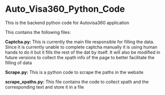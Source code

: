 # Auto_Visa360_Python_Code

This is the backend python code for Autovisa360 application

This contains the following files:

**Captcha.py:** This is currently the main file responsible for filling the data. Since it is currently unable to complete captcha manually it is using human hands to do it but it fills the rest of the dat by itself. It will also be modified in future versions to collect the xpath info of the page to better facilitate the filling of data

**Scrape.py:** This is a python code to scrape the paths in the website

**scrape_xpaths.py:** This file contains the code to collect xpath and the corresponding text and store it in a file
